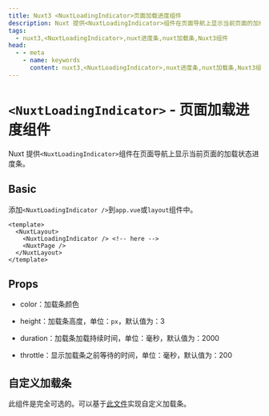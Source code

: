 ```yaml
---
title: Nuxt3 <NuxtLoadingIndicator>页面加载进度组件
description: Nuxt 提供<NuxtLoadingIndicator>组件在页面导航上显示当前页面的加载状态进度条。
tags: 
  - nuxt3,<NuxtLoadingIndicator>,nuxt进度条,nuxt加载条,Nuxt3组件
head:
  - - meta
    - name: keywords
      content: nuxt3,<NuxtLoadingIndicator>,nuxt进度条,nuxt加载条,Nuxt3组件
---
```


# `<NuxtLoadingIndicator>` - 页面加载进度组件

Nuxt 提供`<NuxtLoadingIndicator>`组件在页面导航上显示当前页面的加载状态进度条。

## Basic

添加`<NuxtLoadingIndicator />`到`app.vue`或`layout`组件中。

```vue
<template>
  <NuxtLayout>
    <NuxtLoadingIndicator /> <!-- here -->
    <NuxtPage />
  </NuxtLayout>
</template>
```

## Props

- color：加载条颜色

- height：加载条高度，单位：`px`，默认值为：3

- duration：加载条加载持续时间，单位：毫秒，默认值为：2000

- throttle：显示加载条之前等待的时间，单位：毫秒，默认值为：200

## 自定义加载条

此组件是完全可选的。可以基于[此文件](https://github.com/nuxt/framework/blob/main/packages/nuxt/src/app/components/nuxt-loading-indicator.ts)实现自定义加载条。